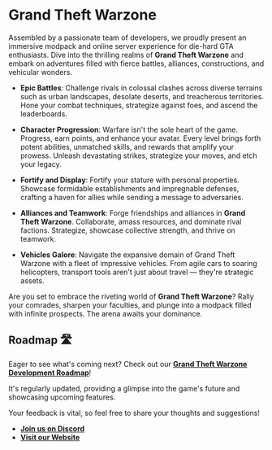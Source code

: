 # Grand Theft Warzone

Assembled by a passionate team of developers, we proudly present an immersive modpack and online server experience for die-hard GTA enthusiasts. Dive into the thrilling realms of **Grand Theft Warzone** and embark on adventures filled with fierce battles, alliances, constructions, and vehicular wonders.

- **Epic Battles**: Challenge rivals in colossal clashes across diverse terrains such as urban landscapes, desolate deserts, and treacherous territories. Hone your combat techniques, strategize against foes, and ascend the leaderboards.
  
- **Character Progression**: Warfare isn't the sole heart of the game. Progress, earn points, and enhance your avatar. Every level brings forth potent abilities, unmatched skills, and rewards that amplify your prowess. Unleash devastating strikes, strategize your moves, and etch your legacy.

- **Fortify and Display**: Fortify your stature with personal properties. Showcase formidable establishments and impregnable defenses, crafting a haven for allies while sending a message to adversaries.

- **Alliances and Teamwork**: Forge friendships and alliances in **Grand Theft Warzone**. Collaborate, amass resources, and dominate rival factions. Strategize, showcase collective strength, and thrive on teamwork.

- **Vehicles Galore**: Navigate the expansive domain of Grand Theft Warzone with a fleet of impressive vehicles. From agile cars to soaring helicopters, transport tools aren't just about travel — they're strategic assets.

Are you set to embrace the riveting world of **Grand Theft Warzone**? Rally your comrades, sharpen your faculties, and plunge into a modpack filled with infinite prospects. The arena awaits your dominance.

## Roadmap 🛣️

Eager to see what's coming next?
Check out our **[Grand Theft Warzone Development Roadmap](https://github.com/orgs/Grand-Theft-Warzone/projects/2)**!
<p>It's regularly updated, providing a glimpse into the game's future and showcasing upcoming features.</p>
<p>Your feedback is vital, so feel free to share your thoughts and suggestions!</p>

- [**Join us on Discord**](https://discord.gg/TVEgyB6GmQ)
- [**Visit our Website**](http://www.grandtheftwarzone.com)
